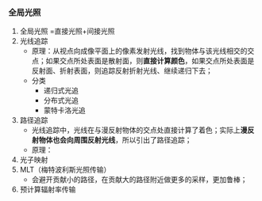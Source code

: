 ### 全局光照

1. 全局光照 =直接光照+间接光照
2. 光线追踪
   - 原理：从视点向成像平面上的像素发射光线，找到物体与该光线相交的交点；如果交点所处表面是散射面，则**直接计算颜色**，如果交点所处表面是反射面、折射表面，则追踪反射折射光线、继续递归下去；
   - 分类
     - 递归式光追
     - 分布式光追
     - 蒙特卡洛光追
3. 路径追踪
   - 光线追踪中，光线在与漫反射物体的交点处直接计算了着色；实际上**漫反射物体也会向周围反射光线**，所以引出了路径追踪；
   - 原理：
4. 光子映射
5. MLT（梅特波利斯光照传输）
   - 会避开贡献小的路径，在贡献大的路径附近做更多的采样，更加鲁棒；
6. 预计算辐射率传输